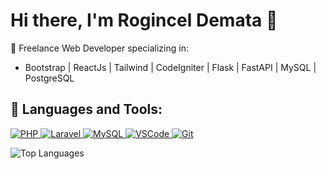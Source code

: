 # Hi there, I'm Rogincel Demata 👋

🚀 Freelance Web Developer specializing in:
- Bootstrap | ReactJs | Tailwind | CodeIgniter | Flask | FastAPI | MySQL | PostgreSQL

## 🚀 Languages and Tools:

<p align="left">
  <a href="https://www.php.net" target="_blank" rel="noreferrer">
    <img src="https://img.shields.io/badge/PHP-777BB4?style=for-the-badge&logo=php&logoColor=white" alt="PHP"/>
  </a>
  
  <a href="https://laravel.com" target="_blank" rel="noreferrer">
    <img src="https://img.shields.io/badge/Laravel-F55247?style=for-the-badge&logo=laravel&logoColor=white" alt="Laravel"/>
  </a>
  
  <a href="https://www.mysql.com/" target="_blank" rel="noreferrer">
    <img src="https://img.shields.io/badge/MySQL-4479A1?style=for-the-badge&logo=mysql&logoColor=white" alt="MySQL"/>
  </a>
  
  <a href="https://code.visualstudio.com/" target="_blank" rel="noreferrer">
    <img src="https://img.shields.io/badge/VSCode-007ACC?style=for-the-badge&logo=visual-studio-code&logoColor=white" alt="VSCode"/>
  </a>
  
  <a href="https://git-scm.com/" target="_blank" rel="noreferrer">
    <img src="https://img.shields.io/badge/Git-F05032?style=for-the-badge&logo=git&logoColor=white" alt="Git"/>
  </a>
  
</p>

![Top Languages](https://github-readme-stats.vercel.app/api/top-langs/?username=dmathz-dev&layout=compact&hide_progress=true)

